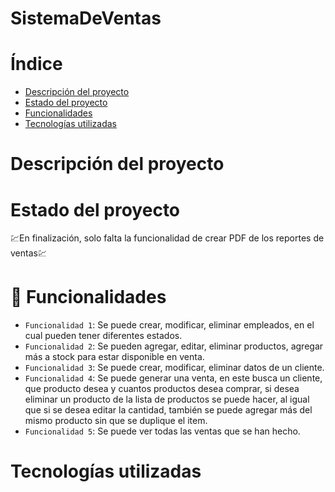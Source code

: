 # SistemaDeVentas
# Índice
* [Descripción del proyecto](#Descripcion-del-proyecto)
* [Estado del proyecto](#Estado-del-proyecto)
* [Funcionalidades](#Funcionalidades)
* [Tecnologías utilizadas](#Tecnologias-utilizadas)
# Descripción del proyecto
# Estado del proyecto
:chart:En finalización, solo falta la funcionalidad de crear PDF de los reportes de ventas:chart:
# :hammer: Funcionalidades
- `Funcionalidad 1`: Se puede crear, modificar, eliminar empleados, en el cual pueden tener diferentes estados.
- `Funcionalidad 2`: Se pueden agregar, editar, eliminar productos, agregar más a stock para estar disponible en venta.
- `Funcionalidad 3`: Se puede crear, modificar, eliminar datos de un cliente.
- `Funcionalidad 4`: Se puede generar una venta, en este busca un cliente, que producto desea y cuantos productos desea comprar, si desea eliminar un producto de la lista de productos se puede hacer, al igual que si se desea editar la cantidad, también se puede agregar más del mismo producto sin que se duplique el item.
- `Funcionalidad 5`: Se puede ver todas las ventas que se han hecho.
# Tecnologías utilizadas
